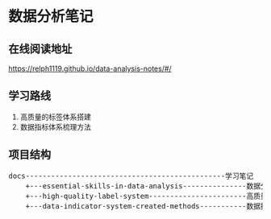 # 数据分析笔记

## 在线阅读地址

https://relph1119.github.io/data-analysis-notes/#/

## 学习路线

1. 高质量的标签体系搭建
2. 数据指标体系梳理方法

## 项目结构
<pre>
docs-----------------------------------------------学习笔记
    +---essential-skills-in-data-analysis---------------数据分析必知必会
    +---high-quality-label-system-----------------------高质量的标签体系搭建
    +---data-indicator-system-created-methods-----------数据指标体系梳理方法
</pre>
